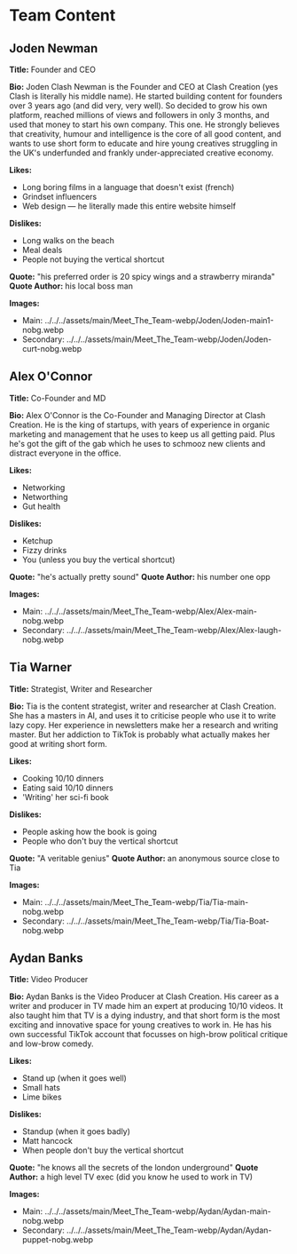 # Team Content

## Joden Newman
**Title:** Founder and CEO

**Bio:** Joden Clash Newman is the Founder and CEO at Clash Creation (yes Clash is literally his middle name). He started building content for founders over 3 years ago (and did very, very well). So decided to grow his own platform, reached millions of views and followers in only 3 months, and used that money to start his own company. This one. He strongly believes that creativity, humour and intelligence is the core of all good content, and wants to use short form to educate and hire young creatives struggling in the UK's underfunded and frankly under-appreciated creative economy.

**Likes:**
- Long boring films in a language that doesn't exist (french)
- Grindset influencers
- Web design — he literally made this entire website himself

**Dislikes:**
- Long walks on the beach
- Meal deals
- People not buying the vertical shortcut

**Quote:** "his preferred order is 20 spicy wings and a strawberry miranda"
**Quote Author:** his local boss man

**Images:**
- Main: ../../../assets/main/Meet_The_Team-webp/Joden/Joden-main1-nobg.webp
- Secondary: ../../../assets/main/Meet_The_Team-webp/Joden/Joden-curt-nobg.webp

## Alex O'Connor
**Title:** Co-Founder and MD

**Bio:** Alex O'Connor is the Co-Founder and Managing Director at Clash Creation. He is the king of startups, with years of experience in organic marketing and management that he uses to keep us all getting paid. Plus he's got the gift of the gab which he uses to schmooz new clients and distract everyone in the office.

**Likes:**
- Networking
- Networthing
- Gut health

**Dislikes:**
- Ketchup
- Fizzy drinks
- You (unless you buy the vertical shortcut)

**Quote:** "he's actually pretty sound"
**Quote Author:** his number one opp

**Images:**
- Main: ../../../assets/main/Meet_The_Team-webp/Alex/Alex-main-nobg.webp
- Secondary: ../../../assets/main/Meet_The_Team-webp/Alex/Alex-laugh-nobg.webp

## Tia Warner
**Title:** Strategist, Writer and Researcher

**Bio:** Tia is the content strategist, writer and researcher at Clash Creation. She has a masters in AI, and uses it to criticise people who use it to write lazy copy. Her experience in newsletters make her a research and writing master. But her addiction to TikTok is probably what actually makes her good at writing short form.

**Likes:**
- Cooking 10/10 dinners
- Eating said 10/10 dinners
- 'Writing' her sci-fi book

**Dislikes:**
- People asking how the book is going
- People who don't buy the vertical shortcut

**Quote:** "A veritable genius"
**Quote Author:** an anonymous source close to Tia

**Images:**
- Main: ../../../assets/main/Meet_The_Team-webp/Tia/Tia-main-nobg.webp
- Secondary: ../../../assets/main/Meet_The_Team-webp/Tia/Tia-Boat-nobg.webp

## Aydan Banks
**Title:** Video Producer

**Bio:** Aydan Banks is the Video Producer at Clash Creation. His career as a writer and producer in TV made him an expert at producing 10/10 videos. It also taught him that TV is a dying industry, and that short form is the most exciting and innovative space for young creatives to work in. He has his own successful TikTok account that focusses on high-brow political critique and low-brow comedy.

**Likes:**
- Stand up (when it goes well)
- Small hats
- Lime bikes

**Dislikes:**
- Standup (when it goes badly)
- Matt hancock
- When people don't buy the vertical shortcut

**Quote:** "he knows all the secrets of the london underground"
**Quote Author:** a high level TV exec (did you know he used to work in TV)

**Images:**
- Main: ../../../assets/main/Meet_The_Team-webp/Aydan/Aydan-main-nobg.webp
- Secondary: ../../../assets/main/Meet_The_Team-webp/Aydan/Aydan-puppet-nobg.webp